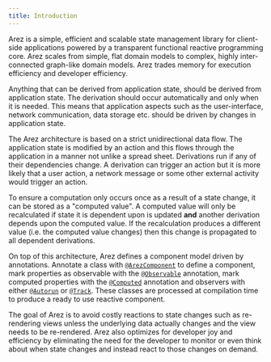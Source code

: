 ```yaml
---
title: Introduction
---
```


Arez is a simple, efficient and scalable state management library for client-side applications powered by a
transparent functional reactive programming core. Arez scales from simple, flat domain models to complex, highly
inter-connected graph-like domain models. Arez trades memory for execution efficiency and developer efficiency.

Anything that can be derived from application state, should be derived from application state. The derivation
should occur automatically and only when it is needed. This means that application aspects such as the user-interface,
network communication, data storage etc. should be driven by changes in application state.

The Arez architecture is based on a strict unidirectional data flow. The application state is modified by an action
and this flows through the application in a manner not unlike a spread sheet. Derivations run if any of their
dependencies change. A derivation can trigger an action but it is more likely that a user action, a network message
or some other external activity would trigger an action.

To ensure a computation only occurs once as a result of a state change, it can be stored as a "computed value". A
computed value will only be recalculated if state it is dependent upon is updated **and** another derivation depends
upon the computed value. If the recalculation produces a different value (i.e. the computed value changes) then this
change is propagated to all dependent derivations.

On top of this architecture, Arez defines a component model driven by annotations. Annotate a class with
[`@ArezComponent`](http://realityforge.org/arez/api/org/realityforge/arez/annotations/ArezComponent.html) to
define a component, mark properties as observable with the [`@Observable`](http://realityforge.org/arez/api/org/realityforge/arez/annotations/Observable.html)
annotation, mark computed properties with the [`@Computed`](http://realityforge.org/arez/api/org/realityforge/arez/annotations/Computed.html)
annotation and observers with either [`@Autorun`](http://realityforge.org/arez/api/org/realityforge/arez/annotations/Autorun.html)
or [`@Track`](http://realityforge.org/arez/api/org/realityforge/arez/annotations/Track.html). These classes
are processed at compilation time to produce a ready to use reactive component.

The goal of Arez is to avoid costly reactions to state changes such as re-rendering views unless the underlying
data actually changes and the view needs to be re-rendered. Arez also optimizes for developer joy and efficiency by
eliminating the need for the developer to monitor or even think about when state changes and instead react to those
changes on demand.

